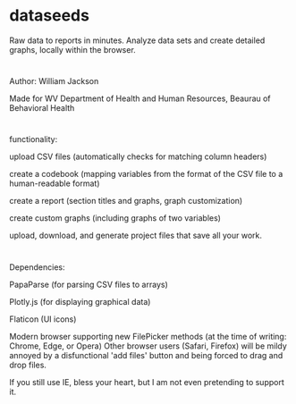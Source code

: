 # dataseeds
Raw data to reports in minutes. Analyze data sets and create detailed graphs, locally within the browser.

#
Author: William Jackson

Made for WV Department of Health and Human Resources, Beaurau of Behavioral Health

#
functionality:

upload CSV files (automatically checks for matching column headers)

create a codebook (mapping variables from the format of the CSV file to a human-readable format)

create a report (section titles and graphs, graph customization)

create custom graphs (including graphs of two variables)

upload, download, and generate project files that save all your work.

#
Dependencies:

PapaParse (for parsing CSV files to arrays)

Plotly.js (for displaying graphical data)

Flaticon (UI icons)

Modern browser supporting new FilePicker methods (at the time of writing: Chrome, Edge, or Opera)
Other browser users (Safari, Firefox) will be mildy annoyed by a disfunctional 'add files' button and being forced to drag and drop files.

If you still use IE, bless your heart, but I am not even pretending to support it.
